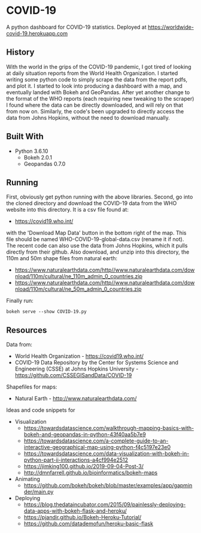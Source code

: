 # COVID-19
A python dashboard for COVID-19 statistics. Deployed at https://worldwide-covid-19.herokuapp.com

History
-------
With the world in the grips of the COVID-19 pandemic, I got tired of looking at daily situation reports from the World Health Organization. I started writing some python code to simply scrape the data from the report pdfs, and plot it. I started to look into producing a dashboard with a map, and eventually landed with Bokeh and GeoPandas. After yet another change to the format of the WHO reports (each requiring new tweaking to the scraper) I found where the data can be directly downloaded, and will rely on that from now on. Similarly, the code's been upgraded to directly access the data from Johns Hopkins, without the need to download manually.

Built With
----------
* Python 3.6.10
  * Bokeh 2.0.1
  * Geopandas 0.7.0

Running
-------
First, obviously get python running with the above libraries. Second, go into the cloned directory and download the COVID-19 data from the WHO website into this directory. It is a csv file found at:

* https://covid19.who.int/

with the 'Download Map Data' button in the bottom right of the map. This file should be named WHO-COVID-19-global-data.csv (rename it if not). The recent code can also use the data from Johns Hopkins, which it pulls directly from their github. Also download, and unzip into this directory, the 110m and 50m shape files from natural earth:

* https://www.naturalearthdata.com/http//www.naturalearthdata.com/download/110m/cultural/ne_110m_admin_0_countries.zip
* https://www.naturalearthdata.com/http//www.naturalearthdata.com/download/110m/cultural/ne_50m_admin_0_countries.zip

Finally run:

`bokeh serve --show COVID-19.py`

Resources
---------
Data from:
* World Health Organization - https://covid19.who.int/
* COVID-19 Data Repository by the Center for Systems Science and Engineering (CSSE) at Johns Hopkins University - https://github.com/CSSEGISandData/COVID-19

Shapefiles for maps:
* Natural Earth - http://www.naturalearthdata.com/

Ideas and code snippets for
* Visualization
  * https://towardsdatascience.com/walkthrough-mapping-basics-with-bokeh-and-geopandas-in-python-43f40aa5b7e9
  * https://towardsdatascience.com/a-complete-guide-to-an-interactive-geographical-map-using-python-f4c5197e23e0
  * https://towardsdatascience.com/data-visualization-with-bokeh-in-python-part-ii-interactions-a4cf994e2512
  * https://jimking100.github.io/2019-09-04-Post-3/
  * http://dmnfarrell.github.io/bioinformatics/bokeh-maps
* Animating
  * https://github.com/bokeh/bokeh/blob/master/examples/app/gapminder/main.py
* Deploying
  * https://blog.thedataincubator.com/2015/09/painlessly-deploying-data-apps-with-bokeh-flask-and-heroku/
  * https://pjandir.github.io/Bokeh-Heroku-Tutorial/
  * https://github.com/datademofun/heroku-basic-flask
